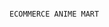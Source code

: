                                                                                      ECOMMERCE ANIME MART 


